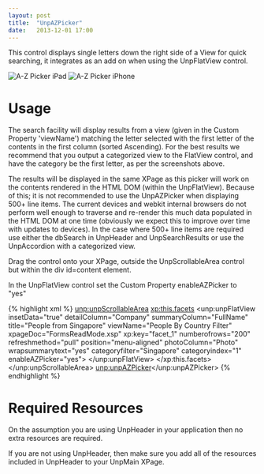 ```yaml
---
layout: post
title:  "UnpAZPicker"
date:   2013-12-01 17:00
---
```


This control displays single letters down the right side of a View for quick searching, it integrates as an add on when using the UnpFlatView control.

![A-Z Picker iPad](/unplugged-tools/images/azpicker-ipad.png)
![A-Z Picker iPhone](/unplugged-tools/images/azpicker-iphone.png)

# Usage
The search facility will display results from a view (given in the Custom Property 'viewName') matching the letter selected with the first letter of the contents in the first column (sorted Ascending). For the best results we recommend that you output a categorized view to the FlatView control, and have the category be the first letter, as per the screenshots above.

The results will be displayed in the same XPage as this picker will work on the contents rendered in the HTML DOM (within the UnpFlatView). Because of this; it is not recommended to use the UnpAZPicker when displaying 500+ line items. The current devices and webkit internal browsers do not perform well enough to traverse and re-render this much data populated in the HTML DOM at one time (obviously we expect this to improve over time with updates to devices). In the case where 500+ line items are required use either the dbSearch in UnpHeader and UnpSearchResults or use the UnpAccordion with a categorized view.

Drag the control onto your XPage, outside the UnpScrollableArea control but within the div id=content element. 

In the UnpFlatView control set the Custom Property enableAZPicker to "yes"

{% highlight xml %}
<unp:unpScrollableArea>
  <xp:this.facets>
    <unp:unpFlatView insetData="true" detailColumn="Company"
      summaryColumn="FullName" title="People from Singapore" viewName="People By Country Filter"
      xpageDoc="FormsReadMode.xsp" xp:key="facet_1" numberofrows="200"
      refreshmethod="pull" position="menu-aligned" photoColumn="Photo"
      wrapsummarytext="yes" categoryfilter="Singapore" categoryindex="1" enableAZPicker="yes">
    </unp:unpFlatView>
  </xp:this.facets>
</unp:unpScrollableArea>
<unp:unpAZPicker></unp:unpAZPicker>
{% endhighlight %}

# Required Resources
On the assumption you are using UnpHeader in your application then no extra resources are required.

If you are not using UnpHeader, then make sure you add all of the resources included in UnpHeader to your UnpMain XPage.